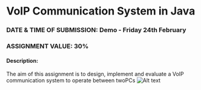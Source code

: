 # VoIP Communication System in Java

### DATE & TIME OF SUBMISSION: Demo - Friday 24th February
### ASSIGNMENT VALUE: 30%

#### Description:
The aim of this assignment is to design, implement and evaluate a VoIP communication system to operate between twoPCs
![Alt text](https://s30.postimg.org/bove8vdrl/Capture.png)


